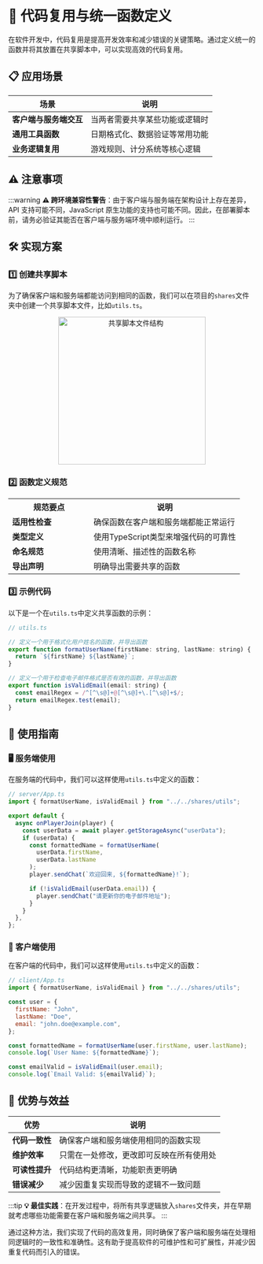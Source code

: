 # 🔄 代码复用与统一函数定义

在软件开发中，代码复用是提高开发效率和减少错误的关键策略。通过定义统一的函数并将其放置在共享脚本中，可以实现高效的代码复用。

## 📋 应用场景

| 场景                   | 说明                           |
| ---------------------- | ------------------------------ |
| **客户端与服务端交互** | 当两者需要共享某些功能或逻辑时 |
| **通用工具函数**       | 日期格式化、数据验证等常用功能 |
| **业务逻辑复用**       | 游戏规则、计分系统等核心逻辑   |

## ⚠️ 注意事项

:::warning
**⚠️ 跨环境兼容性警告**：由于客户端与服务端在架构设计上存在差异，API 支持可能不同，JavaScript 原生功能的支持也可能不同。因此，在部署脚本前，请务必验证其能否在客户端与服务端环境中顺利运行。
:::

## 🛠️ 实现方案

### 1️⃣ 创建共享脚本

为了确保客户端和服务端都能访问到相同的函数，我们可以在项目的`shares`文件夹中创建一个共享脚本文件，比如`utils.ts`。

<div style="text-align: center;">
  <img src="https://static.codemao.cn/coco/player/unstable/c4lz_gRVPa.png" alt="共享脚本文件结构" width="300" />
</div>

### 2️⃣ 函数定义规范

<table>
  <tr>
    <th width="150">规范要点</th>
    <th>说明</th>
  </tr>
  <tr>
    <td><b>适用性检查</b></td>
    <td>确保函数在客户端和服务端都能正常运行</td>
  </tr>
  <tr>
    <td><b>类型定义</b></td>
    <td>使用TypeScript类型来增强代码的可靠性</td>
  </tr>
  <tr>
    <td><b>命名规范</b></td>
    <td>使用清晰、描述性的函数名称</td>
  </tr>
  <tr>
    <td><b>导出声明</b></td>
    <td>明确导出需要共享的函数</td>
  </tr>
</table>

### 3️⃣ 示例代码

以下是一个在`utils.ts`中定义共享函数的示例：

```javascript
// utils.ts

// 定义一个用于格式化用户姓名的函数，并导出函数
export function formatUserName(firstName: string, lastName: string) {
  return `${firstName} ${lastName}`;
}

// 定义一个用于检查电子邮件格式是否有效的函数，并导出函数
export function isValidEmail(email: string) {
  const emailRegex = /^[^\s@]+@[^\s@]+\.[^\s@]+$/;
  return emailRegex.test(email);
}
```

## 📘 使用指南

### 🖥️ 服务端使用

在服务端的代码中，我们可以这样使用`utils.ts`中定义的函数：

```javascript
// server/App.ts
import { formatUserName, isValidEmail } from "../../shares/utils";

export default {
  async onPlayerJoin(player) {
    const userData = await player.getStorageAsync("userData");
    if (userData) {
      const formattedName = formatUserName(
        userData.firstName,
        userData.lastName
      );
      player.sendChat(`欢迎回来, ${formattedName}!`);

      if (!isValidEmail(userData.email)) {
        player.sendChat("请更新你的电子邮件地址");
      }
    }
  },
};
```

### 📱 客户端使用

在客户端的代码中，我们可以这样使用`utils.ts`中定义的函数：

```javascript
// client/App.ts
import { formatUserName, isValidEmail } from "../../shares/utils";

const user = {
  firstName: "John",
  lastName: "Doe",
  email: "john.doe@example.com",
};

const formattedName = formatUserName(user.firstName, user.lastName);
console.log(`User Name: ${formattedName}`);

const emailValid = isValidEmail(user.email);
console.log(`Email Valid: ${emailValid}`);
```

## 🌟 优势与效益

| 优势           | 说明                                     |
| -------------- | ---------------------------------------- |
| **代码一致性** | 确保客户端和服务端使用相同的函数实现     |
| **维护效率**   | 只需在一处修改，更改即可反映在所有使用处 |
| **可读性提升** | 代码结构更清晰，功能职责更明确           |
| **错误减少**   | 减少因重复实现而导致的逻辑不一致问题     |

:::tip
**💡 最佳实践**：在开发过程中，将所有共享逻辑放入`shares`文件夹，并在早期就考虑哪些功能需要在客户端和服务端之间共享。
:::

通过这种方法，我们实现了代码的高效复用，同时确保了客户端和服务端在处理相同逻辑时的一致性和准确性。这有助于提高软件的可维护性和可扩展性，并减少因重复代码而引入的错误。
